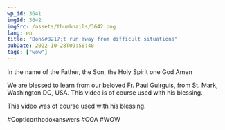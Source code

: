 ```yaml
---
wp_id: 3641
imgId: 3642
imgSrc: /assets/thumbnails/3642.png
lang: en
title: "Don&#8217;t run away from difficult situations"
pubDate: 2022-10-28T09:58:40
tags: ["wow"]
---
```


<!-- page: 6 -->

<p>In the name of the Father, the Son, the Holy Spirit one God Amen </p>
<p>We are blessed to learn from our beloved Fr. Paul Guirguis, from St. Mark, Washington DC, USA. This video is of course used with his blessing.</p>
<p>This video was of course used with his blessing. </p>
<p>#Copticorthodoxanswers #COA #WOW</p>
